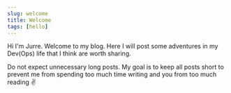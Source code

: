 ```yaml
---
slug: welcome
title: Welcome
tags: [hello]
---
```


Hi I'm Jurre. Welcome to my blog. Here I will post some adventures in my Dev(Ops) life that I think are worth sharing.

Do not expect unnecessary long posts. My goal is to keep all posts short to prevent me from spending too much time writing and you from too much reading :v:	